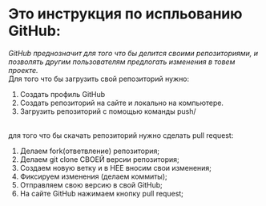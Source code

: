 # Это инструкция по испльованию GitHub:

_GitHub преднозначит для того что бы делится своими репозиториями, и позволять другим пользователям предлогать изменения в товем проекте._ 
<br> Для того что бы загрузить свой репозиторий нужно: 

1. Создать профиль GitHub 
2. Создать репозиторий на сайте и локально на компьютере. 
3. Загрузить репозиторий с помощью команды push/ 

<br> для того что бы скачать репозиторий нужно сделать pull request:

 1. Делаем fork(ответвление) репозитория;
 2. Делаем git clone СВОЕЙ версии репозитория;
 3. Создаем новую ветку и в НЕЕ вносим свои изменения; 
 4. Фиксируем изменения (делаем коммиты);
 5. Отправляем свою версию в свой GitHub; 
 6. На сайте GitHub нажимаем кнопку pull request;
